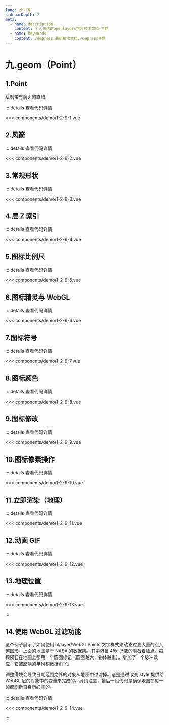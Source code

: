 ```yaml
---
lang: zh-CN
sidebarDepth: 2
meta:
  - name: description
    content: 个人总结的openlayers学习技术文档-主题
  - name: keywords
    content: vuepress,最新技术文档,vuepress主题
---
```


# 九.geom（Point）

## 1.Point

绘制带有箭头的直线

  <Container url="http://localhost:8090/resume/demo/?type=openlayers&name=1-2-9-1.vue" />

::: details 查看代码详情

<<< components/demo/1-2-9-1.vue


## 2.风箭

  <Container url="http://localhost:8090/resume/demo/?type=openlayers&name=1-2-9-2.vue" />

::: details 查看代码详情

<<< components/demo/1-2-9-2.vue

## 3.常规形状

  <Container url="http://localhost:8090/resume/demo/?type=openlayers&name=1-2-9-3.vue" />

::: details 查看代码详情

<<< components/demo/1-2-9-3.vue

## 4.层 Z 索引

  <Container url="http://localhost:8090/resume/demo/?type=openlayers&name=1-2-9-4.vue" />

::: details 查看代码详情

<<< components/demo/1-2-9-4.vue

## 5.图标比例尺

  <Container url="http://localhost:8090/resume/demo/?type=openlayers&name=1-2-9-5.vue" />

::: details 查看代码详情

<<< components/demo/1-2-9-5.vue

## 6.图标精灵与 WebGL

  <Container url="http://localhost:8090/resume/demo/?type=openlayers&name=1-2-9-6.vue" />

::: details 查看代码详情

<<< components/demo/1-2-9-6.vue

## 7.图标符号

  <Container url="http://localhost:8090/resume/demo/?type=openlayers&name=1-2-9-7.vue" />

::: details 查看代码详情

<<< components/demo/1-2-9-7.vue

## 8.图标颜色

  <Container url="http://localhost:8090/resume/demo/?type=openlayers&name=1-2-9-8.vue" />

::: details 查看代码详情

<<< components/demo/1-2-9-8.vue

## 9.图标修改

  <Container url="http://localhost:8090/resume/demo/?type=openlayers&name=1-2-9-9.vue" />

::: details 查看代码详情

<<< components/demo/1-2-9-9.vue

## 10.图标像素操作

  <Container url="http://localhost:8090/resume/demo/?type=openlayers&name=1-2-9-10.vue" />

::: details 查看代码详情

<<< components/demo/1-2-9-10.vue

## 11.立即渲染（地理）

  <Container url="http://localhost:8090/resume/demo/?type=openlayers&name=1-2-9-11.vue" />

::: details 查看代码详情

<<< components/demo/1-2-9-11.vue

## 12.动画 GIF

  <Container url="http://localhost:8090/resume/demo/?type=openlayers&name=1-2-9-12.vue" />

::: details 查看代码详情

<<< components/demo/1-2-9-12.vue

## 13.地理位置

  <Container url="http://localhost:8090/resume/demo/?type=openlayers&name=1-2-9-13.vue" />

::: details 查看代码详情

<<< components/demo/1-2-9-13.vue

:::
## 14.使用 WebGL 过滤功能

这个例子展示了如何使用 ol/layer/WebGLPoints 文字样式来动态过滤大量的点几何图形。上面的地图基于 NASA 的数据集，其中包含 45k 记录的陨石着陆点。每颗陨石在地图上都用一个圆圈标记（圆圈越大，物体越重）。增加了一个脉冲效应，它被影响的年份稍微抵消了。

调整滑块会导致日期范围之外的对象从地图中过滤掉。这是通过改变 style 提供给 WebGL 层的对象中的变量来完成的。另请注意，最后一段代码是确保地图在每一帧都刷新自身所必需的。

  <Container url="http://localhost:8090/resume/demo/?type=openlayers&name=1-2-9-14.vue" />

::: details 查看代码详情

<<< components/demo/1-2-9-14.vue

:::
